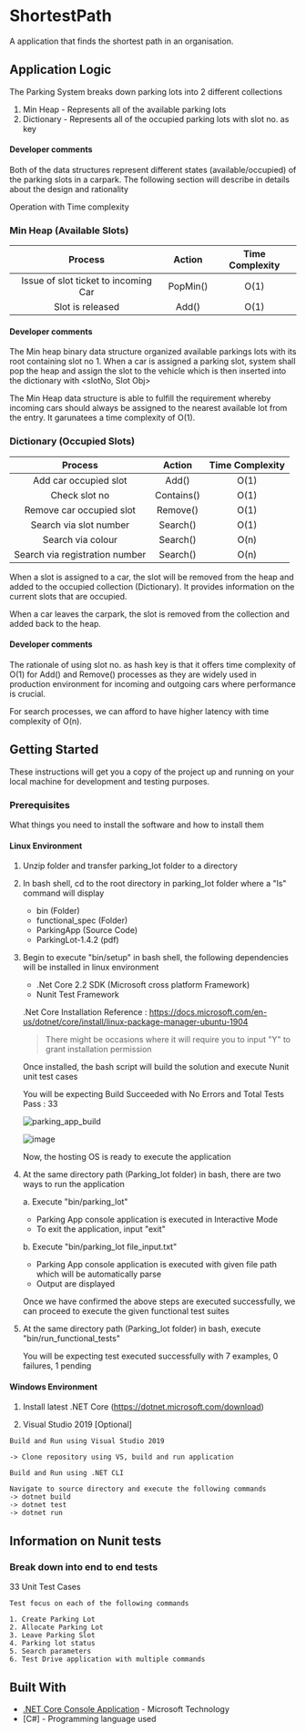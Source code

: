 # ShortestPath

A application that finds the shortest path in an organisation.

## Application Logic

The Parking System breaks down parking lots into 2 different collections
1. Min Heap - Represents all of the available parking lots
2. Dictionary - Represents all of the occupied parking lots with slot no. as key


#### Developer comments
Both of the data structures represent different states (available/occupied) of the parking slots in a carpark. The following section will describe in details about the design and rationality

Operation with Time complexity

### Min Heap (Available Slots)

| Process | Action | Time Complexity |
| :---:       |     :---:      |          :---: |
| Issue of slot ticket to incoming Car   | PopMin()    | O(1)    |
| Slot is released  | Add()       | O(1)    |


#### Developer comments
The Min heap binary data structure organized available parkings lots with its root containing slot no 1.
When a car is assigned a parking slot, system shall pop the heap and assign the slot to the vehicle which is then inserted into the dictionary with <slotNo, Slot Obj>

The Min Heap data structure is able to fulfill the requirement whereby incoming cars should always be assigned to the nearest available lot from the entry. It garunatees a time complexity of O(1).


### Dictionary (Occupied Slots)

| Process | Action | Time Complexity |
| :---:       |     :---:      |          :---: |
| Add car occupied slot   | Add()   | O(1)    |
| Check slot no  | Contains()   | O(1)    |
| Remove car occupied slot | Remove()   | O(1)    |
| Search via slot number    | Search()      | O(1)    |
| Search via colour    | Search()      | O(n)    |
| Search via registration number    | Search()      | O(n)    |

When a slot is assigned to a car, the slot will be removed from the heap and added to the occupied collection (Dictionary).
It provides information on the current slots that are occupied.

When a car leaves the carpark, the slot is removed from the collection and added back to the heap.

#### Developer comments
The rationale of using slot no. as hash key is that it offers time complexity of O(1) for Add() and Remove() processes as they are widely used in production environment for incoming and outgoing cars where performance is crucial.

For search processes, we can afford to have higher latency with time complexity of O(n).


## Getting Started

These instructions will get you a copy of the project up and running on your local machine for development and testing purposes.

### Prerequisites

What things you need to install the software and how to install them

#### Linux Environment

1. Unzip folder and transfer parking_lot folder to a directory

2. In bash shell, cd to the root directory in parking_lot folder where a "ls" command will display
   * bin (Folder)
   * functional_spec (Folder)
   * ParkingApp (Source Code)
   * ParkingLot-1.4.2 (pdf)

3. Begin to execute "bin/setup" in bash shell, the following dependencies will be installed in linux environment
     * .Net Core 2.2 SDK (Microsoft cross platform Framework)
     * Nunit Test Framework

     .Net Core Installation Reference : https://docs.microsoft.com/en-us/dotnet/core/install/linux-package-manager-ubuntu-1904

     > There might be occasions where it will require you to input "Y" to grant installation permission 

    Once installed, the bash script will build the solution and execute Nunit unit test cases

    You will be expecting Build Succeeded with No Errors and Total Tests Pass : 33
    
    ![parking_app_build](https://user-images.githubusercontent.com/5947398/73191213-17326300-4162-11ea-811c-adb9fac9dcd2.PNG)
    
    ![image](https://user-images.githubusercontent.com/5947398/73188175-6b871400-415d-11ea-8a5f-c34a65aa8b85.png)

    Now, the hosting OS is ready to execute the application


4. At the same directory path (Parking_lot folder) in bash, there are two ways to run the application

   a. Execute "bin/parking_lot"
   
      * Parking App console application is executed in Interactive Mode
      * To exit the application, input "exit"
   
   b. Execute "bin/parking_lot file_input.txt"
   
     * Parking App console application is executed with given file path which will be automatically parse
     * Output are displayed 
     
   Once we have confirmed the above steps are executed successfully, we can proceed to execute the given functional test suites
   
 6. At the same directory path (Parking_lot folder) in bash, execute "bin/run_functional_tests"
 
    You will be expecting test executed successfully with 7 examples, 0 failures, 1 pending
 

#### Windows Environment

1. Install latest .NET Core
(https://dotnet.microsoft.com/download)

2. Visual Studio 2019 [Optional]

```
Build and Run using Visual Studio 2019

-> Clone repository using VS, build and run application

Build and Run using .NET CLI

Navigate to source directory and execute the following commands
-> dotnet build
-> dotnet test
-> dotnet run

```

## Information on Nunit tests

### Break down into end to end tests

33 Unit Test Cases

```
Test focus on each of the following commands

1. Create Parking Lot
2. Allocate Parking Lot
3. Leave Parking Slot
4. Parking lot status
5. Search parameters
6. Test Drive application with multiple commands

```

## Built With

* [.NET Core Console Application](https://dotnet.microsoft.com/download) - Microsoft Technology
* [C#] - Programming language used

